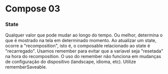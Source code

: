 # Compose 03

### State
Qualquer valor que pode mudar ao longo do tempo. Ou melhor, determina o que é mostrado na tela em determinado momento.
Ao atualizar um state, ocorre a "recomposition", isto é, o composable relacionado ao state é "recarregado".
Usamos remember para evitar que a variavel seja "resetada" na hora do recomposition.
O uso do remember não funciona em mudanças de configuração do dispositivo (landscape, idioma, etc). Utilize rememberSaveable.

<br>


